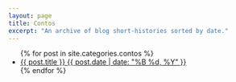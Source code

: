 ```yaml
---
layout: page
title: Contos
excerpt: "An archive of blog short-histories sorted by date."
---
```


<ul class="post-list">
{% for post in site.categories.contos %} 
  <li><article><a href="{{ site.url }}{{ post.url }}">{{ post.title }} <span class="entry-date"><time datetime="{{ post.date | date_to_xmlschema }}">{{ post.date | date: "%B %d, %Y" }}</time></span></a></article></li>
{% endfor %}
</ul>
